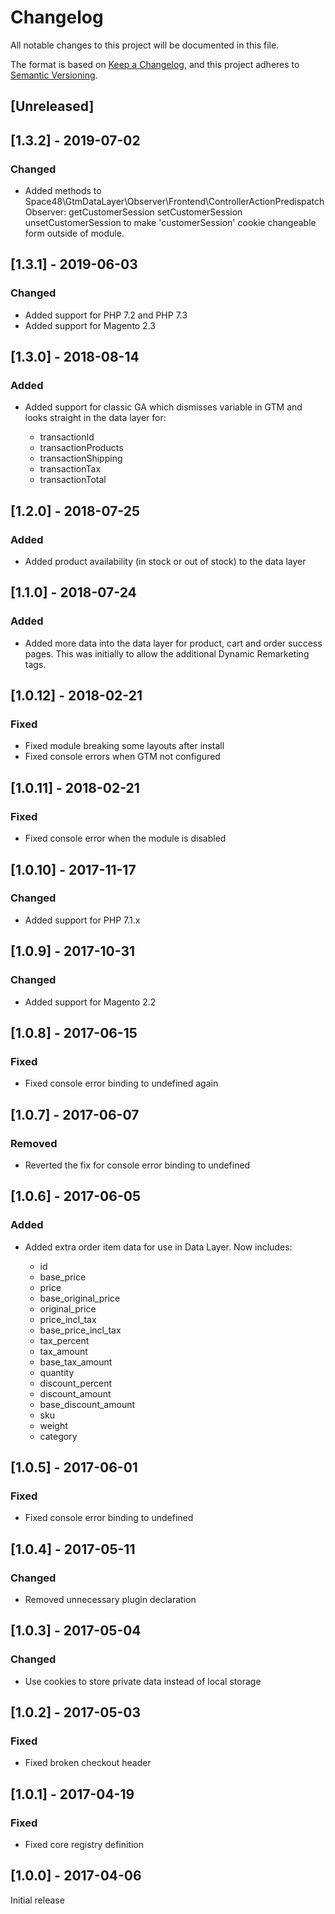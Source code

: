 # Changelog
All notable changes to this project will be documented in this file.

The format is based on [Keep a Changelog](https://keepachangelog.com/en/1.0.0/),
and this project adheres to [Semantic Versioning](https://semver.org/spec/v2.0.0.html).

## [Unreleased]

## [1.3.2] - 2019-07-02

### Changed

- Added methods to Space48\GtmDataLayer\Observer\Frontend\ControllerActionPredispatchObserver: getCustomerSession setCustomerSession unsetCustomerSession
  to make 'customerSession' cookie changeable form outside of module.

## [1.3.1] - 2019-06-03

### Changed

- Added support for PHP 7.2 and PHP 7.3
- Added support for Magento 2.3

## [1.3.0] - 2018-08-14

### Added

- Added support for classic GA which dismisses variable in GTM and looks straight in the data layer for:

    - transactionId
    - transactionProducts
    - transactionShipping
    - transactionTax
    - transactionTotal

## [1.2.0] - 2018-07-25

### Added

- Added product availability (in stock or out of stock) to the data layer

## [1.1.0] - 2018-07-24

### Added

- Added more data into the data layer for product, cart and order success pages. This was initially to allow the additional Dynamic Remarketing tags.

## [1.0.12] - 2018-02-21

### Fixed

- Fixed module breaking some layouts after install
- Fixed console errors when GTM not configured

## [1.0.11] - 2018-02-21

### Fixed

- Fixed console error when the module is disabled

## [1.0.10] - 2017-11-17

### Changed

- Added support for PHP 7.1.x

## [1.0.9] - 2017-10-31

### Changed

- Added support for Magento 2.2

## [1.0.8] - 2017-06-15

### Fixed

- Fixed console error binding to undefined again

## [1.0.7] - 2017-06-07

### Removed

- Reverted the fix for console error binding to undefined

## [1.0.6] - 2017-06-05

### Added

- Added extra order item data for use in Data Layer. Now includes:
  
   - id
   - base_price
   - price
   - base_original_price
   - original_price
   - price_incl_tax
   - base_price_incl_tax
   - tax_percent
   - tax_amount
   - base_tax_amount
   - quantity
   - discount_percent
   - discount_amount
   - base_discount_amount
   - sku
   - weight
   - category


## [1.0.5] - 2017-06-01

### Fixed

- Fixed console error binding to undefined

## [1.0.4] - 2017-05-11

### Changed

- Removed unnecessary plugin declaration

## [1.0.3] - 2017-05-04

### Changed

- Use cookies to store private data instead of local storage

## [1.0.2] - 2017-05-03

### Fixed

- Fixed broken checkout header

## [1.0.1] - 2017-04-19

### Fixed

- Fixed core registry definition

## [1.0.0] - 2017-04-06

Initial release
